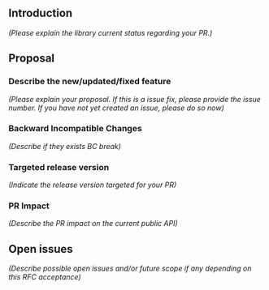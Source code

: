 ## Introduction

_(Please explain the library current status regarding your PR.)_

## Proposal

### Describe the new/updated/fixed feature

_(Please explain your proposal. If this is a issue fix, please provide the issue number. If you have not yet created an issue, please do so now)_

### Backward Incompatible Changes

_(Describe if they exists BC break)_

### Targeted release version

_(Indicate the release version targeted for your PR)_

### PR Impact

_(Describe the PR impact on the current public API)_

## Open issues

_(Describe possible open issues and/or future scope if any depending on this RFC acceptance)_

